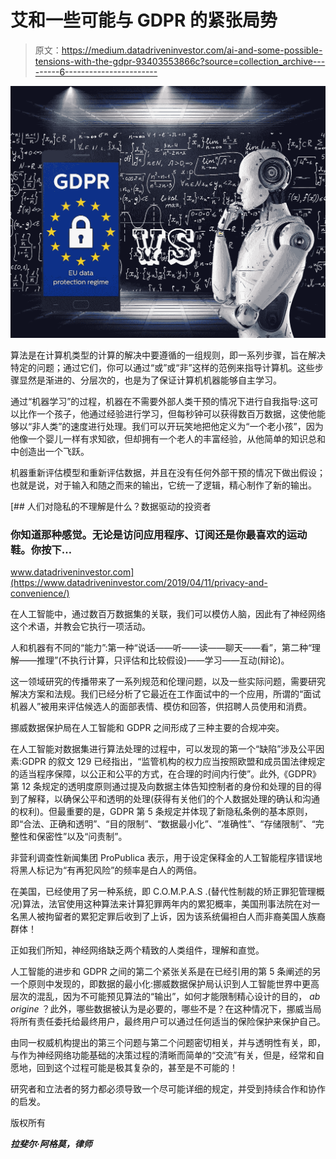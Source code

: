 # 艾和一些可能与 GDPR 的紧张局势

> 原文：<https://medium.datadriveninvestor.com/ai-and-some-possible-tensions-with-the-gdpr-93403553866c?source=collection_archive---------6----------------------->

![](img/b436034eb6e286d46ce0fb0289077386.png)

算法是在计算机类型的计算的解决中要遵循的一组规则，即一系列步骤，旨在解决特定的问题；通过它们，你可以通过“或”或“非”这样的范例来指导计算机。这些步骤显然是渐进的、分层次的，也是为了保证计算机机器能够自主学习。

通过“机器学习”的过程，机器在不需要外部人类干预的情况下进行自我指导:这可以比作一个孩子，他通过经验进行学习，但每秒钟可以获得数百万数据，这使他能够以“非人类”的速度进行处理。我们可以开玩笑地把他定义为“一个老小孩”，因为他像一个婴儿一样有求知欲，但却拥有一个老人的丰富经验，从他简单的知识总和中创造出一个飞跃。

机器重新评估模型和重新评估数据，并且在没有任何外部干预的情况下做出假设；也就是说，对于输入和随之而来的输出，它统一了逻辑，精心制作了新的输出。

[](https://www.datadriveninvestor.com/2019/04/11/privacy-and-convenience/) [## 人们对隐私的不理解是什么？数据驱动的投资者

### 你知道那种感觉。无论是访问应用程序、订阅还是你最喜欢的运动鞋。你按下…

www.datadriveninvestor.com](https://www.datadriveninvestor.com/2019/04/11/privacy-and-convenience/) 

在人工智能中，通过数百万数据集的关联，我们可以模仿人脑，因此有了神经网络这个术语，并教会它执行一项活动。

人和机器有不同的“能力”:第一种“说话——听——读——聊天——看”，第二种“理解——推理”(不执行计算，只评估和比较假设)——学习——互动(辩论)。

这一领域研究的传播带来了一系列规范和伦理问题，以及一些实际问题，需要研究解决方案和法规。我们已经分析了它最近在工作面试中的一个应用，所谓的“面试机器人”被用来评估候选人的面部表情、模仿和回答，供招聘人员使用和消费。

挪威数据保护局在人工智能和 GDPR 之间形成了三种主要的合规冲突。

在人工智能对数据集进行算法处理的过程中，可以发现的第一个“缺陷”涉及公平因素:GDPR 的叙文 129 已经指出，“监管机构的权力应当按照欧盟和成员国法律规定的适当程序保障，以公正和公平的方式，在合理的时间内行使”。此外,《GDPR》第 12 条规定的透明度原则通过提及向数据主体告知控制者的身份和处理的目的得到了解释，以确保公平和透明的处理(获得有关他们的个人数据处理的确认和沟通的权利)。但最重要的是，GDPR 第 5 条规定并体现了新隐私条例的基本原则，即“合法、正确和透明”、“目的限制”、“数据最小化”、“准确性”、“存储限制”、“完整性和保密性”以及“问责制”。

非营利调查性新闻集团 ProPublica 表示，用于设定保释金的人工智能程序错误地将黑人标记为“有再犯风险”的频率是白人的两倍。

在美国，已经使用了另一种系统，即 C.O.M.P.A.S .(替代性制裁的矫正罪犯管理概况)算法，法官使用这种算法来计算犯罪两年内的累犯概率，美国刑事法院在对一名黑人被拘留者的累犯定罪后收到了上诉，因为该系统偏袒白人而非裔美国人族裔群体！

正如我们所知，神经网络缺乏两个精致的人类组件，理解和直觉。

人工智能的进步和 GDPR 之间的第二个紧张关系是在已经引用的第 5 条阐述的另一个原则中发现的，即数据的最小化:挪威数据保护局认识到人工智能世界中更高层次的混乱，因为不可能预见算法的“输出”，如何才能限制精心设计的目的， *ab origine* ？此外，哪些数据被认为是必要的，哪些不是？在这种情况下，挪威当局将所有责任委托给最终用户，最终用户可以通过任何适当的保险保护来保护自己。

由同一权威机构提出的第三个问题与第二个问题密切相关，并与透明性有关，即，与作为神经网络功能基础的决策过程的清晰而简单的“交流”有关，但是，经常和自愿地，回到这个过程可能是极其复杂的，甚至是不可能的！

研究者和立法者的努力都必须导致一个尽可能详细的规定，并受到持续合作和协作的启发。

版权所有

***拉斐尔·阿格莫，律师***